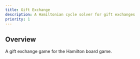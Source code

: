 ```yaml
---
title: Gift Exchange
description: A Hamiltonian cycle solver for gift exchanges
priority: 1
---
```


## Overview

A gift exchange game for the Hamilton board game.
